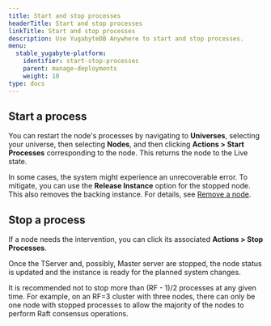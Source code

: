 ```yaml
---
title: Start and stop processes
headerTitle: Start and stop processes
linkTitle: Start and stop processes
description: Use YugabyteDB Anywhere to start and stop processes.
menu:
  stable_yugabyte-platform:
    identifier: start-stop-processes
    parent: manage-deployments
    weight: 10
type: docs
---
```


## Start a process

You can restart the node's processes by navigating to **Universes**, selecting your universe, then selecting **Nodes**, and then clicking **Actions > Start Processes** corresponding to the node. This returns the node to the Live state.

In some cases, the system might experience an unrecoverable error. To mitigate, you can use the **Release Instance** option for the stopped node. This also removes the backing instance. For details, see [Remove a node](../remove-nodes/).

## Stop a process

If a node needs the intervention, you can click its associated **Actions > Stop Processes**.

Once the TServer and, possibly, Master server are stopped, the node status is updated and the instance is ready for the planned system changes.

It is recommended not to stop more than (RF - 1)/2 processes at any given time. For example, on an RF=3 cluster with three nodes, there can only be one node with stopped processes to allow the majority of the nodes to perform Raft consensus operations.
